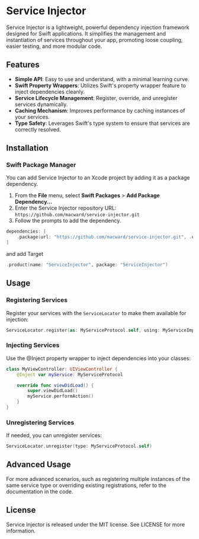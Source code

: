 # Service Injector

Service Injector is a lightweight, powerful dependency injection framework designed for Swift applications. It simplifies the management and instantiation of services throughout your app, promoting loose coupling, easier testing, and more modular code.

## Features

- **Simple API**: Easy to use and understand, with a minimal learning curve.
- **Swift Property Wrappers**: Utilizes Swift's property wrapper feature to inject dependencies cleanly.
- **Service Lifecycle Management**: Register, override, and unregister services dynamically.
- **Caching Mechanism**: Improves performance by caching instances of your services.
- **Type Safety**: Leverages Swift's type system to ensure that services are correctly resolved.

## Installation

### Swift Package Manager

You can add Service Injector to an Xcode project by adding it as a package dependency.

1. From the **File** menu, select **Swift Packages** > **Add Package Dependency...**
2. Enter the Service Injector repository URL: `https://github.com/macward/service-injector.git`
3. Follow the prompts to add the dependency.

```swift
dependencies: [
    .package(url: "https://github.com/macward/service-injector.git", .upToNextMajor(from: "1.0.0"))
]
```
and add Target
```swift
.product(name: "ServiceInjector", package: "ServiceInjector")
```

## Usage

### Registering Services

Register your services with the `ServiceLocator` to make them available for injection:

```swift
ServiceLocator.register(as: MyServiceProtocol.self, using: MyServiceImpl())
```

### Injecting Services
Use the @Inject property wrapper to inject dependencies into your classes:
```swift
class MyViewController: UIViewController {
    @Inject var myService: MyServiceProtocol

    override func viewDidLoad() {
        super.viewDidLoad()
        myService.performAction()
    }
}
```
### Unregistering Services
If needed, you can unregister services:
```swift
ServiceLocator.unregister(type: MyServiceProtocol.self)
```

## Advanced Usage
For more advanced scenarios, such as registering multiple instances of the same service type or overriding existing registrations, refer to the documentation in the code.

## License
Service Injector is released under the MIT license. See LICENSE for more information.
